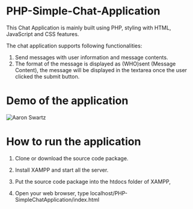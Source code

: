 # PHP-Simple-Chat-Application

This Chat Application is mainly built using PHP, styling with HTML, JavaScript and CSS features.

The chat application supports following functionalities:

1. Send messages with user information and message contents. 
2. The format of the message is displayed as (WHO)sent (Message Content), the message will be displayed in the textarea once the user clicked the submit button.


# Demo of the application

![Aaron Swartz](https://github.com/elva329/PHP-SimpleChatApplication/raw/master/chat.gif)

# How to run the application

1. Clone or download the source code package.

2. Install XAMPP and start all the server.

3. Put the source code package into the htdocs folder of XAMPP,

4. Open your web browser, type localhost/PHP-SimpleChatApplication/index.html
